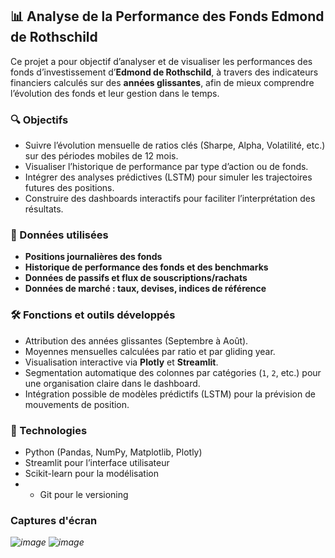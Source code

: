 ## 📊 Analyse de la Performance des Fonds Edmond de Rothschild

Ce projet a pour objectif d’analyser et de visualiser les performances des fonds d’investissement d’**Edmond de Rothschild**, à travers des indicateurs financiers calculés sur des **années glissantes**, afin de mieux comprendre l’évolution des fonds et leur gestion dans le temps.

### 🔍 Objectifs

*  Suivre l’évolution mensuelle de ratios clés (Sharpe, Alpha, Volatilité, etc.) sur des périodes mobiles de 12 mois.
*  Visualiser l’historique de performance par type d’action ou de fonds.
*  Intégrer des analyses prédictives (LSTM) pour simuler les trajectoires futures des positions.
*  Construire des dashboards interactifs pour faciliter l’interprétation des résultats.

### 🧩 Données utilisées

* **Positions journalières des fonds**
* **Historique de performance des fonds et des benchmarks**
* **Données de passifs et flux de souscriptions/rachats**
* **Données de marché : taux, devises, indices de référence**

### 🛠️ Fonctions et outils développés

* Attribution des années glissantes (Septembre à Août).
* Moyennes mensuelles calculées par ratio et par gliding year.
* Visualisation interactive via **Plotly** et **Streamlit**.
* Segmentation automatique des colonnes par catégories (`1`, `2`, etc.) pour une organisation claire dans le dashboard.
* Intégration possible de modèles prédictifs (LSTM) pour la prévision de mouvements de position.


### 🚀 Technologies

* Python (Pandas, NumPy, Matplotlib, Plotly)
* Streamlit pour l’interface utilisateur
* Scikit-learn pour la modélisation
* * Git pour le versioning

### Captures d'écran 
*![image](https://github.com/user-attachments/assets/efefd1b7-5238-4393-babf-66514ed65dfb)*
*![image](https://github.com/user-attachments/assets/ac1d06a8-7312-404d-b350-f01ccd782288)*
